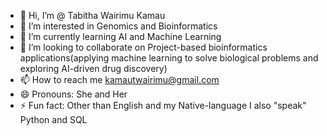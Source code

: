 - 👋 Hi, I’m @ Tabitha Wairimu Kamau
- 👀 I’m interested in Genomics and Bioinformatics
- 🌱 I’m currently learning AI and Machine Learning
- 💞️ I’m looking to collaborate on Project-based bioinformatics applications(applying machine learning to solve biological problems and exploring AI-driven drug discovery)
- 📫 How to reach me kamautwairimu@gmail.com
- 😄 Pronouns: She and Her
- ⚡ Fun fact: Other than English and my Native-language I also "speak" Python and SQL

<!---
Tabitha01-nimo/Tabitha01-nimo is a ✨ special ✨ repository because its `README.md` (this file) appears on your GitHub profile.
You can click the Preview link to take a look at your changes.
--->
